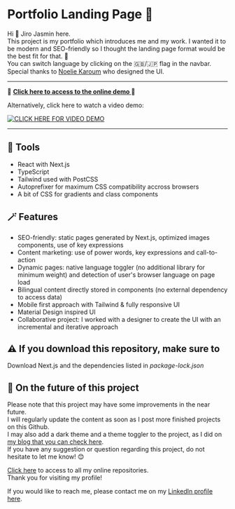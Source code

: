 # Portfolio Landing Page 🛬

Hi 👋 Jiro Jasmin here.  
This project is my portfolio which introduces me and my work.
I wanted it to be modern and SEO-friendly so I thought the landing page format would be the best fit for that. 🛬  
You can switch language by clicking on the 🇬🇧/🇯🇵 flag in the navbar.  
Special thanks to [Noelie Karoum](https://noeliekaroumportfolio.com/) who designed the UI.
  
---  
  
🚀 **[Click here to access to the online demo ](https://www.jiro-jasmin.com)** 🚀  
  
Alternatively, click here to watch a video demo:  
  
[![CLICK HERE FOR VIDEO DEMO](https://img.youtube.com/vi/pqqSpC_XyhI/0.jpg)](https://youtu.be/pqqSpC_XyhI)
  
---  
  
## 🔧 Tools

- React with Next.js
- TypeScript
- Tailwind used with PostCSS
- Autoprefixer for maximum CSS compatibility accross browsers
- A bit of CSS for gradients and class components

## 🪄 Features

- SEO-friendly: static pages generated by Next.js, optimized images components, use of key expressions
- Content marketing: use of power words, key expressions and call-to-action
- Dynamic pages: native language toggler (no additional library for minimum weight) and detection of user's browser language on page load
- Bilingual content directly stored in components (no external dependency to access data)
- Mobile first approach with Tailwind & fully responsive UI
- Material Design inspired UI
- Collaborative project: I worked with a designer to create the UI with an incremental and iterative approach

## ⚠️ If you download this repository, make sure to  
  
Download Next.js and the dependencies listed in *package-lock.json*
  
## 🔮 On the future of this project  
  
Please note that this project may have some improvements in the near future.  
I will regularly update the content as soon as I post more finished projects on this Github.  
I may also add a dark theme and a theme toggler to the project, as I did on [my blog that you can check here](https://github.com/jiro-jasmin/Blog).  
If you have any suggestion or question regarding this project, do not hesitate to let me know! 😊  

[Click here](https://github.com/jiro-jasmin?tab=repositories) to access to all my online repositories.  
Thank you for visiting my profile!  

If you would like to reach me, please contact me on my [LinkedIn profile here](https://www.linkedin.com/in/jiro-jasmin).
  